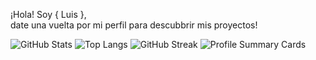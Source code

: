  ¡Hola! Soy { Luis },   
 date una vuelta por mi perfil para descubbrir mis proyectos!

![GitHub Stats](https://github-readme-stats.vercel.app/api?username=JarlDaryl&show_icons=true&theme=radical)
![Top Langs](https://github-readme-stats.vercel.app/api/top-langs/?username=JarlDaryl&layout=compact&theme=radical)
![GitHub Streak](https://github-readme-streak-stats.herokuapp.com/?user=JarlDaryl&theme=dark)
![Profile Summary Cards](https://github-profile-summary-cards.vercel.app/api/cards/profile-details?username=JarlDaryl&theme=vue)
